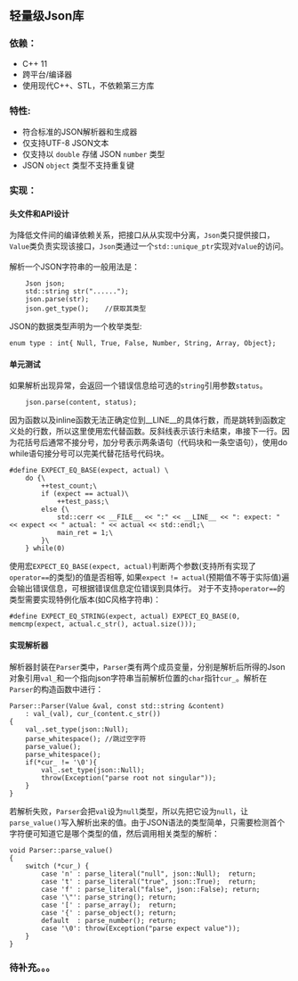 ## 轻量级Json库

### 依赖：

- C++ 11
-	跨平台/编译器
-	使用现代C++、STL，不依赖第三方库

### 特性:

- 符合标准的JSON解析器和生成器
- 仅支持UTF-8 JSON文本
-	仅支持以 `double` 存储 JSON `number` 类型
-	JSON `object` 类型不支持重复键

### 实现：

#### 头文件和API设计
为降低文件间的编译依赖关系，把接口从从实现中分离，`Json`类只提供接口，`Value`类负责实现该接口，`Json`类通过一个`std::unique_ptr`实现对`Value`的访问。
</br>  
解析一个JSON字符串的一般用法是：
```
    Json json;
    std::string str("......");
    json.parse(str);
    json.get_type();    //获取其类型
```
JSON的数据类型声明为一个枚举类型:
```
enum type : int{ Null, True, False, Number, String, Array, Object};
```
#### 单元测试
如果解析出现异常，会返回一个错误信息给可选的`string`引用参数`status`。
```
    json.parse(content, status);
```
因为函数以及inline函数无法正确定位到__LINE__的具体行数，而是跳转到函数定义处的行数，所以这里使用宏代替函数。反斜线表示该行未结束，串接下一行。因为花括号后通常不接分号，加分号表示两条语句（代码块和一条空语句），使用do while语句接分号可以完美代替花括号代码块。
```
#define EXPECT_EQ_BASE(expect, actual) \
	do {\
		++test_count;\
		if (expect == actual)\
			++test_pass;\
		else {\
			std::cerr << __FILE__ << ":" << __LINE__ << ": expect: " << expect << " actual: " << actual << std::endl;\
			main_ret = 1;\
		}\
	} while(0)
```
使用宏`EXPECT_EQ_BASE(expect, actual)`判断两个参数(支持所有实现了`operator==`的类型)的值是否相等, 如果`expect != actual`(预期值不等于实际值)遍会输出错误信息，可根据错误信息定位错误到具体行。 对于不支持`operator==`的类型需要实现特例化版本(如C风格字符串)：
```
#define EXPECT_EQ_STRING(expect, actual) EXPECT_EQ_BASE(0, memcmp(expect, actual.c_str(), actual.size()));
```
#### 实现解析器
解析器封装在`Parser`类中，`Parser`类有两个成员变量，分别是解析后所得的Json对象引用`val_`和一个指向json字符串当前解析位置的`char`指针`cur_`。解析在`Parser`的构造函数中进行：
```
Parser::Parser(Value &val, const std::string &content)
	: val_(val), cur_(content.c_str())
{
	val_.set_type(json::Null);
	parse_whitespace();	//跳过空字符
	parse_value();		
	parse_whitespace();
	if(*cur_ != '\0'){
		val_.set_type(json::Null);
		throw(Exception("parse root not singular"));
	}
}
```
若解析失败，`Parser`会把`val`设为`null`类型，所以先把它设为`null`，让`parse_value()`写入解析出来的值。由于JSON语法的类型简单，只需要检测首个字符便可知道它是哪个类型的值，然后调用相关类型的解析：
```
void Parser::parse_value()
{
	switch (*cur_) {
		case 'n' : parse_literal("null", json::Null);  return;
		case 't' : parse_literal("true", json::True);  return;
		case 'f' : parse_literal("false", json::False); return;
		case '\"': parse_string(); return;
		case '[' : parse_array();  return;
		case '{' : parse_object(); return;
		default  : parse_number(); return; 
		case '\0': throw(Exception("parse expect value"));
	}
}
```
### 待补充。。。
